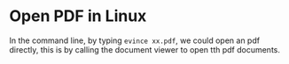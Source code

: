 Open PDF in Linux
=====



In the command line, by typing `evince xx.pdf`, we could open an pdf directly, this is by calling the document viewer to open tth pdf documents. 
